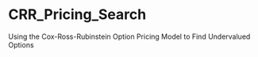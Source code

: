 # CRR_Pricing_Search
Using the Cox-Ross-Rubinstein Option Pricing Model to Find Undervalued Options
